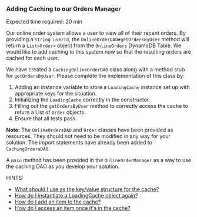 ### Adding Caching to our Orders Manager

Expected time required: 20 min

Our online order system allows a user to view all of their recent orders. By providing a `String userId`, the 
`OnlineOrderDAO#getOrdersByUser` method will return a `List<Order>` object from the `OnlineOrders` DynamoDB Table. 
We would like to add caching to this system now so that the resulting orders are cached for each user. 

We have created a `CachingOnlineOrderDAO` class along with a method stub for `getOrdersByUser`. Please complete 
the implementation of this class by:
1. Adding an instance variable to store a `LoadingCache` instance set up with appropriate keys for the situation.
2. Initializing the `LoadingCache` correctly in the constructor.
3. Filling out the `getOrdersByUser` method to correctly access the cache to return a List of `Order` objects.
4. Ensure that all tests pass.

**Note:** The `OnlineOrdersDAO` and `Order` classes have been provided as resources. They should not need to be modified in 
any way for your solution. The import statements have already been added to `CachingOrdersDAO`.

A `main` method has been provided in the `OnlineOrderManager` as a way to use the caching DAO as you develop 
your solution. 

HINTS:
* [What should I use as the key/value structure for the cache?](./hints/hint-01.md)
* [How do I instantiate a LoadingCache object again?](./hints/hint-02.md)
* [How do I add an item to the cache?](./hints/hint-03.md)
* [How do I access an item once it's in the cache?](./hints/hint-04.md)

